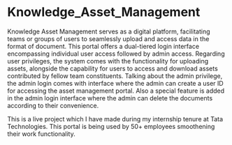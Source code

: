 # Knowledge_Asset_Management

Knowledge Asset Management serves as a digital platform, facilitating teams or groups of users to seamlessly upload and access data in the format of document.
This portal offers a dual-tiered login interface encompassing individual user access followed by admin access.
Regarding user privileges, the system comes with the functionality for uploading assets, alongside the capability for users to access and download assets contributed by fellow team constituents.
Talking about the admin privilege, the admin login comes with interface where the admin can create a user ID for accessing the asset management portal. Also a special feature is added in the admin login interface where the admin can delete the documents according to their convenience.

This is a live project which I have made during my internship tenure at Tata Technologies. This portal is being used by 50+ employees smoothening their work functionality.
